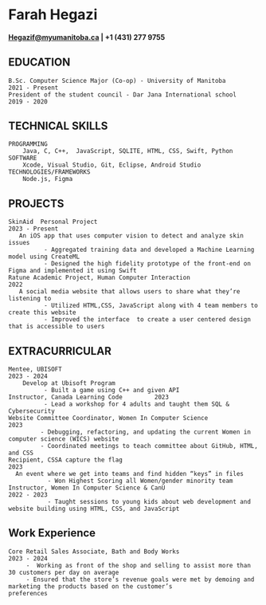 # Farah Hegazi 
#### Hegazif@myumanitoba.ca | +1 (431) 277 9755
## **EDUCATION** 

    B.Sc. Computer Science Major (Co-op) - University of Manitoba          2021 - Present
    President of the student council - Dar Jana International school         2019 - 2020 

## **TECHNICAL SKILLS** 
    PROGRAMMING 
        Java, C, C++,  JavaScript, SQLITE, HTML, CSS, Swift, Python
    SOFTWARE 
        Xcode, Visual Studio, Git, Eclipse, Android Studio
    TECHNOLOGIES/FRAMEWORKS 
        Node.js, Figma

## **PROJECTS**
    SkinAid  Personal Project                                               2023 - Present 
       An iOS app that uses computer vision to detect and analyze skin issues 
              - Aggregated training data and developed a Machine Learning model using CreateML 
              - Designed the high fidelity prototype of the front-end on Figma and implemented it using Swift 
    Ratune Academic Project, Human Computer Interaction                               2022 
       A social media website that allows users to share what they’re listening to                    
              - Utilized HTML,CSS, JavaScript along with 4 team members to create this website
              - Improved the interface  to create a user centered design that is accessible to users

## **EXTRACURRICULAR**

    Mentee, UBISOFT                                                             2023 - 2024
        Develop at Ubisoft Program                                                          
              - Built a game using C++ and given API
    Instructor, Canada Learning Code         2023                                                                    
              - Lead a workshop for 4 adults and taught them SQL & Cybersecurity
    Website Committee Coordinator, Women In Computer Science                         2023 
             - Debugging, refactoring, and updating the current Women in computer science (WICS) website
             - Coordinated meetings to teach committee about GitHub, HTML, and CSS 
    Recipient, CSSA capture the flag                                                 2023
      An event where we get into teams and find hidden “keys” in files                 
               - Won Highest Scoring all Women/gender minority team 
    Instructor, Women In Computer Science & CanU                               2022 - 2023 
               - Taught sessions to young kids about web development and website building using HTML, CSS, and JavaScript 

## **Work Experience**

    Core Retail Sales Associate, Bath and Body Works                            2023 - 2024
         -  Working as front of the shop and selling to assist more than 30 customers per day on average                                                           
         - Ensured that the store’s revenue goals were met by demoing and marketing the products based on the customer’s                              preferences

